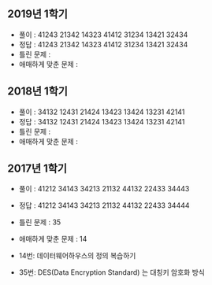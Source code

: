 ## 2019년 1학기

* 풀이 : 41243 21342 14323 41412 31234 13421 32434
* 정답 : 41243 21342 14323 41412 31234 13421 32434
* 틀린 문제 :
* 애매하게 맞춘 문제 :

## 2018년 1학기

* 풀이 : 34132 12431 21424 13423 13424 13231 42141
* 정답 : 34132 12431 21424 13423 13424 13231 42141
* 틀린 문제 :
* 애매하게 맞춘 문제 :

## 2017년 1학기

* 풀이 : 41212 34143 34213 21132 44132 22433 34443
* 정답 : 41212 34143 34213 21132 44132 22433 34444
* 틀린 문제 : 35
* 애매하게 맞춘 문제 : 14

* 14번: 데이터웨어하우스의 정의 복습하기
* 35번: DES(Data Encryption Standard) 는 대칭키 암호화 방식
